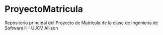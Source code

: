 # ProyectoMatricula
Repositorio principal del Proyecto de Matricula de la clase de Ingeniería de Software II - UJCV
Allison